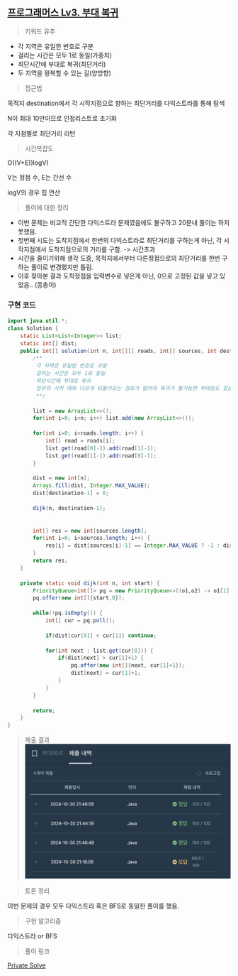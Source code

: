 ## [프로그래머스 Lv3. 부대 복귀](https://school.programmers.co.kr/learn/courses/30/lessons/132266)

> 키워드 유추
- 각 지역은 유일한 번호로 구분
- 걸리는 시간은 모두 1로 동일(가중치)
- 최단시간에 부대로 복귀(최단거리)
- 두 지역을 왕복할 수 있는 길(양방향)


> 접근법
<p> 목적지 destination에서 각 시작지점으로 향하는 최단거리를 다익스트라를 통해 탐색 </p>
<p> N이 최대 10만이므로 인접리스트로 초기화 </p>
<p> 각 지점별로 최단거리 리턴 </p>

> 시간복잡도
<p> O((V+E))logV) </p>
<p> V는 정점 수, E는 간선 수 </p>
<p> logV의 경우 힙 연산 </p>

> 풀이에 대한 정리
- 이번 문제는 비교적 간단한 다익스트라 문제였음에도 불구하고 20분내 풀이는 하지 못했음.
- 첫번째 시도는 도착지점에서 한번의 다익스트라로 최단거리를 구하는게 아닌, 각 시작지점에서 도착지점으로의 거리를 구함. -> 시간초과
- 시간을 줄이기위해 생각 도중, 목적지에서부터 다른정점으로의 최단거리를 한번 구하는 풀이로 변경했지만 틀림.
- 이후 찾아본 결과 도착정점을 입력변수로 넣은게 아닌, 0으로 고정된 값을 넣고 있었음.. (몽총이)

### 구현 코드
```java
import java.util.*;
class Solution {
    static List<List<Integer>> list;
    static int[] dist;
    public int[] solution(int n, int[][] roads, int[] sources, int destination) {
        /**
         각 지역은 유일한 번호로 구분
         걸리는 시간은 모두 1로 동일
         최단시간에 부대로 복귀
         임무의 시작 때와 다르게 되돌아오는 경로가 없어져 복귀가 불가능한 부대원도 있을 수 있습니다.
         **/
        
        list = new ArrayList<>();
        for(int i=0; i<n; i++) list.add(new ArrayList<>());
        
        for(int i=0; i<roads.length; i++) {
            int[] road = roads[i];
            list.get(road[0]-1).add(road[1]-1);
            list.get(road[1]-1).add(road[0]-1);
        }
        
        dist = new int[n];
        Arrays.fill(dist, Integer.MAX_VALUE);
        dist[destination-1] = 0;
        
        dijk(n, destination-1);
    
        
        int[] res = new int[sources.length];
        for(int i=0; i<sources.length; i++) {
            res[i] = dist[sources[i]-1] == Integer.MAX_VALUE ? -1 : dist[sources[i]-1];
        }
        return res;
    }
    
    private static void dijk(int n, int start) {
        PriorityQueue<int[]> pq = new PriorityQueue<>((o1,o2) -> o1[1] - o2[1]);
        pq.offer(new int[]{start,0});
        
        while(!pq.isEmpty()) {
            int[] cur = pq.poll();
            
            if(dist[cur[0]] < cur[1]) continue;
            
            for(int next : list.get(cur[0])) {
                if(dist[next] > cur[1]+1) {
                    pq.offer(new int[]{next, cur[1]+1});
                    dist[next] = cur[1]+1;
                }
            }
        }
        
        return;
    }
}
```

> 제출 결과
![제출결과](./result.png)


> 토론 정리
<p> 이번 문제의 경우 모두 다익스트라 혹은 BFS로 동일한 풀이를 했음. </p>

> 구현 알고리즘
<p> 다익스트라 or BFS </p>

> 풀이 링크

[Private Solve](https://github.com/The-Four-Error-Pickers/Algorithm-Study/tree/main/Private%20Solve/프로그래머스/132266.%20%EB%B6%80%EB%8C%80%EB%B3%B5%EA%B7%80/Be-HinD(Ryo))

